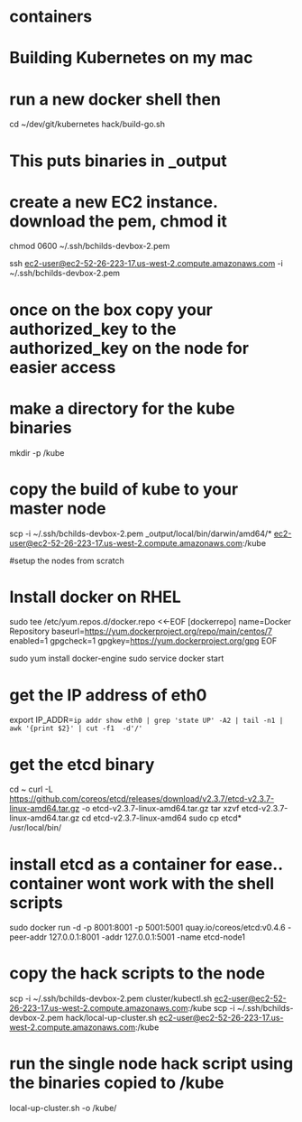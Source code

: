 # containers

# Building Kubernetes on my mac
# run a new docker shell then

cd ~/dev/git/kubernetes
hack/build-go.sh 

# This puts binaries in <kubedir>_output

# create a new EC2 instance.  download the pem, chmod it
chmod 0600 ~/.ssh/bchilds-devbox-2.pem

ssh ec2-user@ec2-52-26-223-17.us-west-2.compute.amazonaws.com -i ~/.ssh/bchilds-devbox-2.pem
# once on the box copy your authorized_key to the authorized_key on the node for easier access

# make a directory for the kube binaries

mkdir -p /kube

# copy the build of kube to your master node
scp  -i ~/.ssh/bchilds-devbox-2.pem  _output/local/bin/darwin/amd64/*  ec2-user@ec2-52-26-223-17.us-west-2.compute.amazonaws.com:/kube


#setup the nodes from scratch

# Install docker on RHEL

sudo tee /etc/yum.repos.d/docker.repo <<-EOF
[dockerrepo]
name=Docker Repository
baseurl=https://yum.dockerproject.org/repo/main/centos/7
enabled=1
gpgcheck=1
gpgkey=https://yum.dockerproject.org/gpg
EOF

sudo yum install docker-engine
sudo service docker start

# get the IP address of eth0
export IP_ADDR=`ip addr show eth0 | grep 'state UP' -A2 | tail -n1 | awk '{print $2}' | cut -f1  -d'/'`

# get the etcd binary
cd ~
curl -L  https://github.com/coreos/etcd/releases/download/v2.3.7/etcd-v2.3.7-linux-amd64.tar.gz -o etcd-v2.3.7-linux-amd64.tar.gz
tar xzvf etcd-v2.3.7-linux-amd64.tar.gz
cd etcd-v2.3.7-linux-amd64
sudo cp etcd* /usr/local/bin/

# install etcd as a container for ease.. container wont work with the shell scripts
sudo docker run -d -p 8001:8001 -p 5001:5001 quay.io/coreos/etcd:v0.4.6 -peer-addr 127.0.0.1:8001 -addr 127.0.0.1:5001 -name etcd-node1

# copy the hack scripts to the node
scp  -i ~/.ssh/bchilds-devbox-2.pem cluster/kubectl.sh ec2-user@ec2-52-26-223-17.us-west-2.compute.amazonaws.com:/kube
scp  -i ~/.ssh/bchilds-devbox-2.pem hack/local-up-cluster.sh ec2-user@ec2-52-26-223-17.us-west-2.compute.amazonaws.com:/kube

# run the single node hack script using the binaries copied to /kube
local-up-cluster.sh -o /kube/
